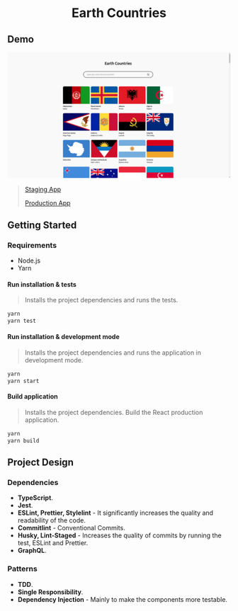 <h1 align="center">
  Earth Countries
</h1>

## Demo

<div align="center">
  <img width="550px" src="docs/.assets/images/home-screenshot.png" alt="Earth Countries Home Page" />
</div>

> [Staging App](https://earth-countries-staging.herokuapp.com/)
>
> [Production App](https://earth-countries-production.herokuapp.com/)

## Getting Started

### Requirements

- Node.js
- Yarn

#### Run installation & tests

> Installs the project dependencies and runs the tests.

```
yarn
yarn test
```

#### Run installation & development mode

> Installs the project dependencies and runs the application in development mode.

```
yarn
yarn start
```

#### Build application

> Installs the project dependencies. Build the React production application.

```
yarn
yarn build
```

## Project Design

### Dependencies

- <b>TypeScript</b>.
- <b>Jest</b>.
- <b>ESLint, Prettier, Stylelint</b> - It significantly increases the quality and readability of the code.
- <b>Commitlint</b> - Conventional Commits.
- <b>Husky, Lint-Staged</b> - Increases the quality of commits by running the test, ESLint and Prettier.
- <b>GraphQL</b>.

### Patterns

- <b>TDD</b>.
- <b>Single Responsibility</b>.
- <b>Dependency Injection</b> - Mainly to make the components more testable.
